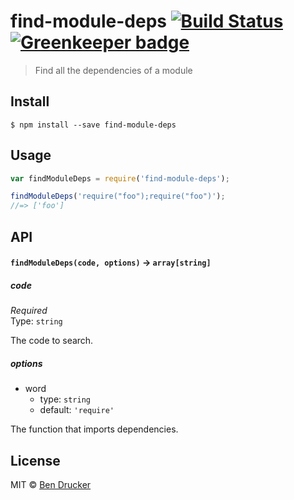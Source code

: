 # find-module-deps [![Build Status](https://travis-ci.org/bendrucker/find-module-deps.svg?branch=master)](https://travis-ci.org/bendrucker/find-module-deps) [![Greenkeeper badge](https://badges.greenkeeper.io/bendrucker/find-module-deps.svg)](https://greenkeeper.io/)

> Find all the dependencies of a module


## Install

```
$ npm install --save find-module-deps
```


## Usage

```js
var findModuleDeps = require('find-module-deps');

findModuleDeps('require("foo");require("foo")');
//=> ['foo']
```

## API

#### `findModuleDeps(code, options)` -> `array[string]`

##### code

*Required*  
Type: `string`

The code to search.

##### options

* word
  * type: `string`
  * default: `'require'`

The function that imports dependencies.

## License

MIT © [Ben Drucker](http://bendrucker.me)
